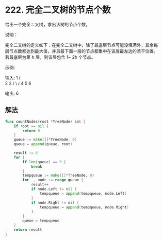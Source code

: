 # 222. 完全二叉树的节点个数
给出一个完全二叉树，求出该树的节点个数。

说明：

完全二叉树的定义如下：在完全二叉树中，除了最底层节点可能没填满外，其余每层节点数都达到最大值，并且最下面一层的节点都集中在该层最左边的若干位置。若最底层为第 h 层，则该层包含 1~ 2h 个节点。

示例:

输入: 
    1
   / \
  2   3
 / \  /
4  5 6

输出: 6

## 解法

```go
func countNodes(root *TreeNode) int {
    if root == nil {
        return 0
    }
	queue := make([]*TreeNode, 0)
	queue = append(queue, root)

	result := 0
	for {
		if len(queue) == 0 {
			break
		}
		tempqueue := make([]*TreeNode, 0)
		for _, node := range queue {
			result++
			if node.Left != nil {
				tempqueue = append(tempqueue, node.Left)
			}
			if node.Right != nil {
				tempqueue = append(tempqueue, node.Right)
			}
		}
		queue = tempqueue
	}
	return result
}
```